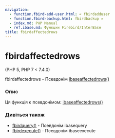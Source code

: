 ```yaml
---
navigation:
  - function.fbird-add-user.html: « fbirdadduser
  - function.fbird-backup.html: fbirdbackup »
  - index.md: PHP Manual
  - ref.ibase.md: Функции Firebird/InterBase
title: fbirdaffectedrows
---
```

# fbirdaffectedrows

(PHP 5, PHP 7 < 7.4.0)

fbirdaffectedrows - Псевдонім [ibaseaffectedrows()](function.ibase-affected-rows.md)

### Опис

Ця функція є псевдонімом: [ibaseaffectedrows()](function.ibase-affected-rows.md)

### Дивіться також

-   [fbirdquery()](function.fbird-query.md) - Псевдонім ibasequery
-   [fbirdexecute()](function.fbird-execute.md) - Псевдонім ibaseexecute
